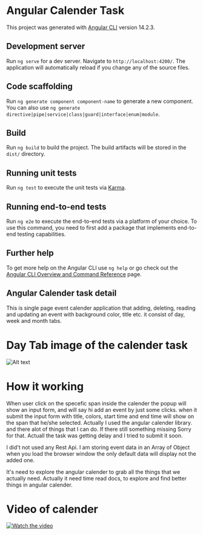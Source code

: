 # Angular Calender Task

This project was generated with [Angular CLI](https://github.com/angular/angular-cli) version 14.2.3.

## Development server

Run `ng serve` for a dev server. Navigate to `http://localhost:4200/`. The application will automatically reload if you change any of the source files.

## Code scaffolding

Run `ng generate component component-name` to generate a new component. You can also use `ng generate directive|pipe|service|class|guard|interface|enum|module`.

## Build

Run `ng build` to build the project. The build artifacts will be stored in the `dist/` directory.

## Running unit tests

Run `ng test` to execute the unit tests via [Karma](https://karma-runner.github.io).

## Running end-to-end tests

Run `ng e2e` to execute the end-to-end tests via a platform of your choice. To use this command, you need to first add a package that implements end-to-end testing capabilities.

## Further help

To get more help on the Angular CLI use `ng help` or go check out the [Angular CLI Overview and Command Reference](https://angular.io/cli) page.

## Angular Calender task detail 
This is single page event calender application that adding, deleting, reading and updating an event with background color, title etc.
it consist of day, week and month tabs.

# Day Tab image of the calender task

![Alt text](https://github.com/hikmat12345/Angular-Calender-Task-/blob/main/src/calender.JPG "Calender Task Image")

# How it working

When user click on the specefic span inside the calender the popup will show an input form, and will say hi add an event by just some clicks.
when it submit the input form with title, colors, start time and end time will show on the span that he/she selected.
Actually I used the angular calender library. and there alot of things that I can do. If there still something missing Sorry for that. Actuall the task was getting delay and I tried to submit it soon. 

I did't not used any Rest Api. I am storing event data in an Array of Object when you load the browser window the only default data will display not the added one.

It's need to explore the angular calender to grab all the things that we actually need.
Actually it need time read docs, to explore and find better things in angular calender.


# Video of calender 

 [![Watch the video](https://github.com/hikmat12345/Angular-Calender-Task-/blob/main/src/calender.JPG)](https://github.com/hikmat12345/Angular-Calender-Task-/blob/main/src/angular-calendar-task.mp4)
